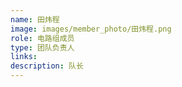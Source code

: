 ```yaml
---
name: 田炜程
image: images/member_photo/田炜程.png
role: 电路组成员
type: 团队负责人
links:
description: 队长
---
```

